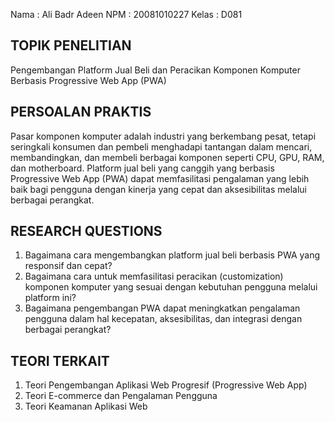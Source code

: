 Nama  : Ali Badr Adeen
NPM   : 20081010227
Kelas : D081

## TOPIK PENELITIAN
Pengembangan Platform Jual Beli dan Peracikan Komponen Komputer Berbasis Progressive Web App (PWA)

## PERSOALAN PRAKTIS
Pasar komponen komputer adalah industri yang berkembang pesat, tetapi seringkali konsumen dan pembeli menghadapi tantangan dalam mencari, membandingkan, dan membeli berbagai komponen seperti CPU, GPU, RAM, dan motherboard. Platform jual beli yang canggih yang berbasis Progressive Web App (PWA) dapat memfasilitasi pengalaman yang lebih baik bagi pengguna dengan kinerja yang cepat dan aksesibilitas melalui berbagai perangkat.

## RESEARCH QUESTIONS
1. Bagaimana cara mengembangkan platform jual beli berbasis PWA yang responsif dan cepat?
2. Bagaimana cara untuk memfasilitasi peracikan (customization) komponen komputer yang sesuai dengan kebutuhan pengguna melalui platform ini?
3. Bagaimana pengembangan PWA dapat meningkatkan pengalaman pengguna dalam hal kecepatan, aksesibilitas, dan integrasi dengan berbagai perangkat?

## TEORI TERKAIT
1. Teori Pengembangan Aplikasi Web Progresif (Progressive Web App)
2. Teori E-commerce dan Pengalaman Pengguna
3. Teori Keamanan Aplikasi Web
